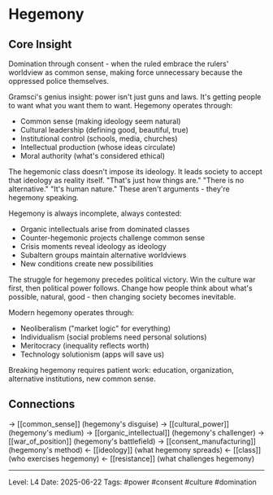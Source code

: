 # Hegemony

## Core Insight
Domination through consent - when the ruled embrace the rulers' worldview as common sense, making force unnecessary because the oppressed police themselves.

Gramsci's genius insight: power isn't just guns and laws. It's getting people to want what you want them to want. Hegemony operates through:
- Common sense (making ideology seem natural)
- Cultural leadership (defining good, beautiful, true)
- Institutional control (schools, media, churches)
- Intellectual production (whose ideas circulate)
- Moral authority (what's considered ethical)

The hegemonic class doesn't impose its ideology. It leads society to accept that ideology as reality itself. "That's just how things are." "There is no alternative." "It's human nature." These aren't arguments - they're hegemony speaking.

Hegemony is always incomplete, always contested:
- Organic intellectuals arise from dominated classes
- Counter-hegemonic projects challenge common sense
- Crisis moments reveal ideology as ideology
- Subaltern groups maintain alternative worldviews
- New conditions create new possibilities

The struggle for hegemony precedes political victory. Win the culture war first, then political power follows. Change how people think about what's possible, natural, good - then changing society becomes inevitable.

Modern hegemony operates through:
- Neoliberalism ("market logic" for everything)
- Individualism (social problems need personal solutions)
- Meritocracy (inequality reflects worth)
- Technology solutionism (apps will save us)

Breaking hegemony requires patient work: education, organization, alternative institutions, new common sense.

## Connections
→ [[common_sense]] (hegemony's disguise)
→ [[cultural_power]] (hegemony's medium)
→ [[organic_intellectual]] (hegemony's challenger)
→ [[war_of_position]] (hegemony's battlefield)
→ [[consent_manufacturing]] (hegemony's method)
← [[ideology]] (what hegemony spreads)
← [[class]] (who exercises hegemony)
← [[resistance]] (what challenges hegemony)

---
Level: L4
Date: 2025-06-22
Tags: #power #consent #culture #domination